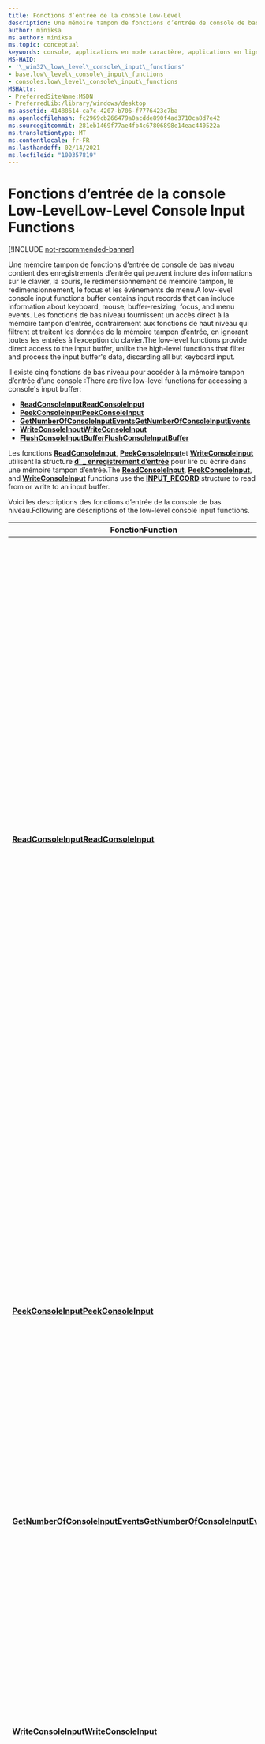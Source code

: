 ```yaml
---
title: Fonctions d’entrée de la console Low-Level
description: Une mémoire tampon de fonctions d’entrée de console de bas niveau contient des enregistrements d’entrée qui peuvent inclure des informations sur le clavier, la souris, le redimensionnement de mémoire tampon, le redimensionnement, le focus et les événements de menu.
author: miniksa
ms.author: miniksa
ms.topic: conceptual
keywords: console, applications en mode caractère, applications en ligne de commande, applications de terminal, API console
MS-HAID:
- '\_win32\_low\_level\_console\_input\_functions'
- base.low\_level\_console\_input\_functions
- consoles.low\_level\_console\_input\_functions
MSHAttr:
- PreferredSiteName:MSDN
- PreferredLib:/library/windows/desktop
ms.assetid: 41488614-ca7c-4207-b706-f7776423c7ba
ms.openlocfilehash: fc2969cb266479a0acdde890f4ad3710ca8d7e42
ms.sourcegitcommit: 281eb1469f77ae4fb4c67806898e14eac440522a
ms.translationtype: MT
ms.contentlocale: fr-FR
ms.lasthandoff: 02/14/2021
ms.locfileid: "100357819"
---
```

# <a name="low-level-console-input-functions"></a><span data-ttu-id="ae37f-104">Fonctions d’entrée de la console Low-Level</span><span class="sxs-lookup"><span data-stu-id="ae37f-104">Low-Level Console Input Functions</span></span>

[!INCLUDE [not-recommended-banner](./includes/not-recommended-banner.md)]

<span data-ttu-id="ae37f-105">Une mémoire tampon de fonctions d’entrée de console de bas niveau contient des enregistrements d’entrée qui peuvent inclure des informations sur le clavier, la souris, le redimensionnement de mémoire tampon, le redimensionnement, le focus et les événements de menu.</span><span class="sxs-lookup"><span data-stu-id="ae37f-105">A low-level console input functions buffer contains input records that can include information about keyboard, mouse, buffer-resizing, focus, and menu events.</span></span> <span data-ttu-id="ae37f-106">Les fonctions de bas niveau fournissent un accès direct à la mémoire tampon d’entrée, contrairement aux fonctions de haut niveau qui filtrent et traitent les données de la mémoire tampon d’entrée, en ignorant toutes les entrées à l’exception du clavier.</span><span class="sxs-lookup"><span data-stu-id="ae37f-106">The low-level functions provide direct access to the input buffer, unlike the high-level functions that filter and process the input buffer's data, discarding all but keyboard input.</span></span>

<span data-ttu-id="ae37f-107">Il existe cinq fonctions de bas niveau pour accéder à la mémoire tampon d’entrée d’une console :</span><span class="sxs-lookup"><span data-stu-id="ae37f-107">There are five low-level functions for accessing a console's input buffer:</span></span>

- [<span data-ttu-id="ae37f-108">**ReadConsoleInput**</span><span class="sxs-lookup"><span data-stu-id="ae37f-108">**ReadConsoleInput**</span></span>](readconsoleinput.md)
- [<span data-ttu-id="ae37f-109">**PeekConsoleInput**</span><span class="sxs-lookup"><span data-stu-id="ae37f-109">**PeekConsoleInput**</span></span>](peekconsoleinput.md)
- [<span data-ttu-id="ae37f-110">**GetNumberOfConsoleInputEvents**</span><span class="sxs-lookup"><span data-stu-id="ae37f-110">**GetNumberOfConsoleInputEvents**</span></span>](getnumberofconsoleinputevents.md)
- [<span data-ttu-id="ae37f-111">**WriteConsoleInput**</span><span class="sxs-lookup"><span data-stu-id="ae37f-111">**WriteConsoleInput**</span></span>](writeconsoleinput.md)
- [<span data-ttu-id="ae37f-112">**FlushConsoleInputBuffer**</span><span class="sxs-lookup"><span data-stu-id="ae37f-112">**FlushConsoleInputBuffer**</span></span>](flushconsoleinputbuffer.md)

<span data-ttu-id="ae37f-113">Les fonctions [**ReadConsoleInput**](readconsoleinput.md), [**PeekConsoleInput**](peekconsoleinput.md)et [**WriteConsoleInput**](writeconsoleinput.md) utilisent la structure [**d' \_ enregistrement d’entrée**](input-record-str.md) pour lire ou écrire dans une mémoire tampon d’entrée.</span><span class="sxs-lookup"><span data-stu-id="ae37f-113">The [**ReadConsoleInput**](readconsoleinput.md), [**PeekConsoleInput**](peekconsoleinput.md), and [**WriteConsoleInput**](writeconsoleinput.md) functions use the [**INPUT\_RECORD**](input-record-str.md) structure to read from or write to an input buffer.</span></span>

<span data-ttu-id="ae37f-114">Voici les descriptions des fonctions d’entrée de la console de bas niveau.</span><span class="sxs-lookup"><span data-stu-id="ae37f-114">Following are descriptions of the low-level console input functions.</span></span>

| <span data-ttu-id="ae37f-115">Fonction</span><span class="sxs-lookup"><span data-stu-id="ae37f-115">Function</span></span> | <span data-ttu-id="ae37f-116">Description</span><span class="sxs-lookup"><span data-stu-id="ae37f-116">Description</span></span> |
|-|-|
| [<span data-ttu-id="ae37f-117">**ReadConsoleInput**</span><span class="sxs-lookup"><span data-stu-id="ae37f-117">**ReadConsoleInput**</span></span>](readconsoleinput.md) | <span data-ttu-id="ae37f-118">Lit et supprime les enregistrements d’entrée d’une mémoire tampon d’entrée.</span><span class="sxs-lookup"><span data-stu-id="ae37f-118">Reads and removes input records from an input buffer.</span></span> <span data-ttu-id="ae37f-119">La fonction ne retourne pas de valeur tant qu’au moins un enregistrement n’est pas disponible pour être lu.</span><span class="sxs-lookup"><span data-stu-id="ae37f-119">The function does not return until at least one record is available to be read.</span></span> <span data-ttu-id="ae37f-120">Tous les enregistrements disponibles sont ensuite transférés vers la mémoire tampon du processus appelant jusqu’à ce qu’aucun autre enregistrement soit disponible ou que le nombre spécifié d’enregistrements ait été lu.</span><span class="sxs-lookup"><span data-stu-id="ae37f-120">Then all available records are transferred to the buffer of the calling process until either no more records are available or the specified number of records has been read.</span></span> <span data-ttu-id="ae37f-121">Les enregistrements non lus restent dans la mémoire tampon d’entrée pour l’opération de lecture suivante.</span><span class="sxs-lookup"><span data-stu-id="ae37f-121">Unread records remain in the input buffer for the next read operation.</span></span> <span data-ttu-id="ae37f-122">La fonction indique le nombre total d’enregistrements qui ont été lus.</span><span class="sxs-lookup"><span data-stu-id="ae37f-122">The function reports the total number of records that have been read.</span></span> <span data-ttu-id="ae37f-123">Pour obtenir un exemple qui utilise [**ReadConsoleInput**](readconsoleinput.md), consultez [lecture des événements de mémoire tampon d’entrée](reading-input-buffer-events.md).</span><span class="sxs-lookup"><span data-stu-id="ae37f-123">For an example that uses [**ReadConsoleInput**](readconsoleinput.md), see [Reading Input Buffer Events](reading-input-buffer-events.md).</span></span> |
| [<span data-ttu-id="ae37f-124">**PeekConsoleInput**</span><span class="sxs-lookup"><span data-stu-id="ae37f-124">**PeekConsoleInput**</span></span>](peekconsoleinput.md) | <span data-ttu-id="ae37f-125">Lectures sans supprimer les enregistrements d’entrée en attente dans une mémoire tampon d’entrée.</span><span class="sxs-lookup"><span data-stu-id="ae37f-125">Reads without removing the pending input records in an input buffer.</span></span> <span data-ttu-id="ae37f-126">Tous les enregistrements disponibles jusqu’au nombre spécifié sont copiés dans la mémoire tampon du processus appelant.</span><span class="sxs-lookup"><span data-stu-id="ae37f-126">All available records up to the specified number are copied into the buffer of the calling process.</span></span> <span data-ttu-id="ae37f-127">Si aucun enregistrement n’est disponible, la fonction est immédiatement retournée.</span><span class="sxs-lookup"><span data-stu-id="ae37f-127">If no records are available, the function returns immediately.</span></span> <span data-ttu-id="ae37f-128">La fonction indique le nombre total d’enregistrements qui ont été lus.</span><span class="sxs-lookup"><span data-stu-id="ae37f-128">The function reports the total number of records that have been read.</span></span> |
| [<span data-ttu-id="ae37f-129">**GetNumberOfConsoleInputEvents**</span><span class="sxs-lookup"><span data-stu-id="ae37f-129">**GetNumberOfConsoleInputEvents**</span></span>](getnumberofconsoleinputevents.md) | <span data-ttu-id="ae37f-130">Détermine le nombre d’enregistrements d’entrée non lus dans une mémoire tampon d’entrée.</span><span class="sxs-lookup"><span data-stu-id="ae37f-130">Determines the number of unread input records in an input buffer.</span></span> |
| [<span data-ttu-id="ae37f-131">**WriteConsoleInput**</span><span class="sxs-lookup"><span data-stu-id="ae37f-131">**WriteConsoleInput**</span></span>](writeconsoleinput.md) | <span data-ttu-id="ae37f-132">Place les enregistrements d’entrée dans la mémoire tampon d’entrée derrière les enregistrements en attente dans la mémoire tampon.</span><span class="sxs-lookup"><span data-stu-id="ae37f-132">Places input records into the input buffer behind any pending records in the buffer.</span></span> <span data-ttu-id="ae37f-133">Le tampon d’entrée augmente de manière dynamique, si nécessaire, pour conserver autant d’enregistrements que le nombre écrit.</span><span class="sxs-lookup"><span data-stu-id="ae37f-133">The input buffer grows dynamically, if necessary, to hold as many records as are written.</span></span> <span data-ttu-id="ae37f-134">Pour utiliser cette fonction, le handle de mémoire tampon d’entrée spécifié doit avoir le \_ droit d’accès en écriture générique.</span><span class="sxs-lookup"><span data-stu-id="ae37f-134">To use this function, the specified input buffer handle must have the GENERIC\_WRITE access right.</span></span> |
| [<span data-ttu-id="ae37f-135">**FlushConsoleInputBuffer**</span><span class="sxs-lookup"><span data-stu-id="ae37f-135">**FlushConsoleInputBuffer**</span></span>](flushconsoleinputbuffer.md) | <span data-ttu-id="ae37f-136">Ignore tous les événements non lus dans la mémoire tampon d’entrée.</span><span class="sxs-lookup"><span data-stu-id="ae37f-136">Discards all unread events in the input buffer.</span></span> <span data-ttu-id="ae37f-137">Pour utiliser cette fonction, le handle de mémoire tampon d’entrée spécifié doit avoir le \_ droit d’accès en écriture générique.</span><span class="sxs-lookup"><span data-stu-id="ae37f-137">To use this function, the specified input buffer handle must have the GENERIC\_WRITE access right.</span></span> |

<span data-ttu-id="ae37f-138">Un thread du processus d’une application peut effectuer une opération d’attente pour attendre que l’entrée soit disponible dans une mémoire tampon d’entrée.</span><span class="sxs-lookup"><span data-stu-id="ae37f-138">A thread of an application's process can perform a wait operation to wait for input to be available in an input buffer.</span></span> <span data-ttu-id="ae37f-139">Pour initier une opération d’attente, spécifiez un handle vers la mémoire tampon d’entrée dans un appel à l’une des [fonctions d’attente](/windows/win32/sync/wait-functions).</span><span class="sxs-lookup"><span data-stu-id="ae37f-139">To initiate a wait operation, specify a handle to the input buffer in a call to any of the [wait functions](/windows/win32/sync/wait-functions).</span></span> <span data-ttu-id="ae37f-140">Ces fonctions peuvent retourner lorsque l’état d’un ou plusieurs objets est signalé.</span><span class="sxs-lookup"><span data-stu-id="ae37f-140">These functions can return when the state of one or more objects is signaled.</span></span> <span data-ttu-id="ae37f-141">L’état d’un descripteur d’entrée de la console devient signalé lorsqu’il y a des enregistrements non lus dans sa mémoire tampon d’entrée.</span><span class="sxs-lookup"><span data-stu-id="ae37f-141">The state of a console input handle becomes signaled when there are unread records in its input buffer.</span></span> <span data-ttu-id="ae37f-142">L’État est réinitialisé sur non signalé lorsque la mémoire tampon d’entrée est vide.</span><span class="sxs-lookup"><span data-stu-id="ae37f-142">The state is reset to non-signaled when the input buffer becomes empty.</span></span> <span data-ttu-id="ae37f-143">Si aucune entrée n’est disponible, le thread appelant passe à un état d’attente efficace, ce qui consomme très peu de temps processeur en attendant que les conditions de l’opération d’attente soient satisfaites.</span><span class="sxs-lookup"><span data-stu-id="ae37f-143">If there is no input available, the calling thread enters an efficient wait state, consuming very little processor time while waiting for the conditions of the wait operation to be satisfied.</span></span>